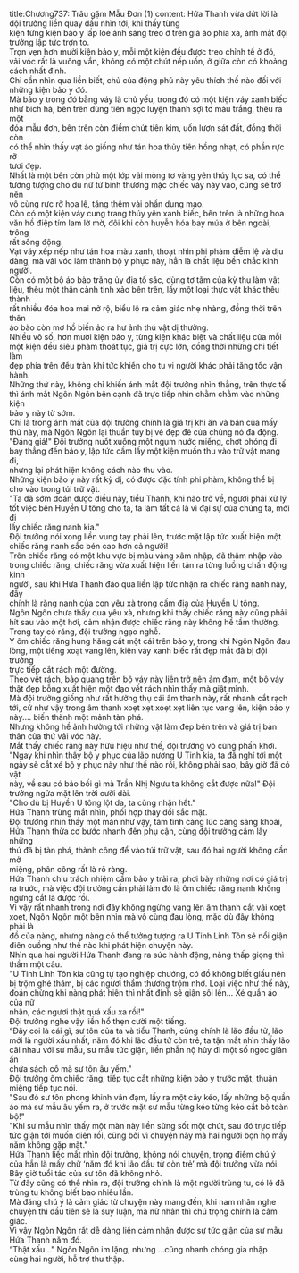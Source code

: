 title:Chương737: Trâu gặm Mẫu Đơn (1)
content:
Hứa Thanh vừa dứt lời là đội trưởng liền quay đầu nhìn tới, khi thấy từng<br>kiện từng kiện bảo y lấp lóe ánh sáng treo ở trên giá áo phía xa, ánh mắt đội<br>trưởng lập tức trợn to.<br>Trọn vẹn hơn mười kiện bảo y, mỗi một kiện đều được treo chỉnh tề ở đó,<br>vải vóc rất là vuông vắn, không có một chút nếp uốn, ở giữa còn có khoảng<br>cách nhất định.<br>Chỉ cần nhìn qua liền biết, chủ của động phủ này yêu thích thế nào đối với<br>những kiện bảo y đó.<br>Mà bảo y trong đó bằng váy là chủ yếu, trong đó có một kiện váy xanh biếc<br>như bích hà, bên trên dùng tiên ngọc luyện thành sợi tơ màu trắng, thêu ra một<br>đóa mẫu đơn, bên trên còn điểm chút tiên kim, uốn lượn sát đất, đồng thời còn<br>có thể nhìn thấy vạt áo giống như tán hoa thủy tiên hồng nhạt, có phần rực rỡ<br>tươi đẹp.<br>Nhất là một bên còn phủ một lớp vải mỏng tơ vàng yên thúy lục sa, có thể<br>tưởng tượng cho dù nữ tử bình thường mặc chiếc váy này vào, cũng sẽ trở nên<br>vô cùng rực rỡ hoa lệ, tăng thêm vài phần dung mạo.<br>Còn có một kiện váy cung trang thúy yên xanh biếc, bên trên là những hoa<br>văn hồ điệp tím lam lờ mờ, đôi khi còn huyễn hóa bay múa ở bên ngoài, trông<br>rất sống động.<br>Vạt váy xếp nếp như tán hoa màu xanh, thoạt nhìn phi phàm diễm lệ và dịu<br>dàng, mà vải vóc làm thành bộ y phục này, hẳn là chất liệu bền chắc kinh người.<br>Còn có một bộ áo bào trắng ủy địa tố sắc, dùng tơ tằm của kỳ thụ làm vật<br>liệu, thêu một thân cành tinh xảo bên trên, lấy một loại thực vật khác thêu thành<br>rất nhiều đóa hoa mai nở rộ, biểu lộ ra cảm giác nhẹ nhàng, đồng thời trên thân<br>áo bào còn mơ hồ biến ảo ra hư ảnh thú vật dị thường.<br>Nhiều vô số, hơn mười kiện bảo y, từng kiện khác biệt và chất liệu của mỗi<br>một kiện đều siêu phàm thoát tục, giá trị cực lớn, đồng thời những chi tiết làm<br>đẹp phía trên đều tràn khí tức khiến cho tu vi người khác phải tăng tốc vận<br>hành.<br>Những thứ này, không chỉ khiến ánh mắt đội trưởng nhìn thẳng, trên thực tế<br>thì ánh mắt Ngôn Ngôn bên cạnh đã trực tiếp nhìn chằm chằm vào những kiện<br>bảo y này từ sớm.<br>Chỉ là trong ánh mắt của đội trưởng chính là giá trị khi ăn và bán của mấy<br>thứ này, mà Ngôn Ngôn lại thuần túy bị vẻ đẹp đẽ của chúng nó đả động.<br>"Đáng giá!" Đội trưởng nuốt xuống một ngụm nước miếng, chợt phóng đi<br>bay thẳng đến bảo y, lập tức cầm lấy một kiện muốn thu vào trữ vật mang đi,<br>nhưng lại phát hiện không cách nào thu vào.<br>Những kiện bảo y này rất kỳ dị, có được đặc tính phi phàm, không thể bị<br>cho vào trong túi trữ vật.<br>"Ta đã sớm đoán được điều này, tiểu Thanh, khi nào trở về, ngươi phải xử lý<br>tốt việc bên Huyền U tông cho ta, ta làm tất cả là vì đại sự của chúng ta, mới đi<br>lấy chiếc răng nanh kia."<br>Đội trưởng nói xong liền vung tay phải lên, trước mặt lập tức xuất hiện một<br>chiếc răng nanh sắc bén cao hơn cả người!<br>Trên chiếc răng có một khu vực bị màu vàng xâm nhập, đã thâm nhập vào<br>trong chiếc răng, chiếc răng vừa xuất hiện liền tản ra từng luồng chấn động kinh<br>người, sau khi Hứa Thanh đảo qua liền lập tức nhận ra chiếc răng nanh này, đây<br>chính là răng nanh của con yêu xà trong cấm địa của Huyền U tông.<br>Ngôn Ngôn chưa thấy qua yêu xà, nhưng khi thấy chiếc răng này cũng phải<br>hít sau vào một hơi, cảm nhận được chiếc răng này không hề tầm thường.<br>Trong tay có răng, đội trưởng ngạo nghễ.<br>Y ôm chiếc răng hung hăng cắt một cái trên bảo y, trong khi Ngôn Ngôn đau<br>lòng, một tiếng xoạt vang lên, kiện váy xanh biếc rất đẹp mắt đã bị đội trưởng<br>trực tiếp cắt rách một đường.<br>Theo vết rách, bảo quang trên bộ váy này liền trở nên ảm đạm, một bộ váy<br>thật đẹp bỗng xuất hiện một đạo vết rách nhìn thấy mà giật mình.<br>Mà đội trưởng giống như rất hưởng thụ cái âm thanh này, rất nhanh cắt rạch<br>tới, cứ như vậy trong âm thanh xoẹt xẹt xoẹt xẹt liên tục vang lên, kiện bảo y<br>này.... biến thành một mảnh tàn phá.<br>Nhưng không hề ảnh hưởng tới những vật làm đẹp bên trên và giá trị bản<br>thân của thứ vải vóc này.<br>Mắt thấy chiếc răng này hữu hiệu như thế, đội trưởng vô cùng phấn khởi.<br>"Ngay khi nhìn thấy bộ y phục của lão nương U Tinh kia, ta đã nghĩ tới một<br>ngày sẽ cắt xé bộ y phục này như thế nào rồi, không phải sao, bây giờ đã có vật<br>này, về sau có bảo bối gì mà Trần Nhị Ngưu ta không cắt được nữa!" Đội<br>trưởng ngửa mặt lên trời cười dài.<br>"Cho dù bị Huyền U tông lột da, ta cũng nhận hết."<br>Hứa Thanh trừng mắt nhìn, phối hợp thay đổi sắc mặt.<br>Đội trưởng nhìn thấy một màn như vậy, tâm tình càng lúc càng sảng khoái,<br>Hứa Thanh thừa cơ bước nhanh đến phụ cận, cùng đội trưởng cầm lấy những<br>thứ đã bị tàn phá, thành công để vào túi trữ vật, sau đó hai người không cần mở<br>miệng, phân công rất là rõ ràng.<br>Hứa Thanh chịu trách nhiệm cầm bảo y trải ra, phơi bày những nơi có giá trị<br>ra trước, mà việc đội trưởng cần phải làm đó là ôm chiếc răng nanh không<br>ngừng cắt là được rồi.<br>Vì vậy rất nhanh trong nơi đây không ngừng vang lên âm thanh cắt vải xoẹt<br>xoẹt, Ngôn Ngôn một bên nhìn mà vô cùng đau lòng, mặc dù đây không phải là<br>đồ của nàng, nhưng nàng có thể tưởng tượng ra U Tinh Linh Tôn sẽ nổi giận<br>điên cuồng như thế nào khi phát hiện chuyện này.<br>Nhìn qua hai người Hứa Thanh đang ra sức hành động, nàng thấp giọng thì<br>thầm một câu.<br>"U Tinh Linh Tôn kia cũng tự tạo nghiệp chướng, có đồ không biết giấu nên<br>bị trộm ghé thăm, bị các ngươi thầm thương trộm nhớ. Loại việc như thế này,<br>đoán chừng khi nàng phát hiện thì nhất định sẽ giận sôi lên... Xé quần áo của nữ<br>nhân, các ngươi thật quá xấu xa rồi!"<br>Đội trưởng nghe vậy liền hổ thẹn cười một tiếng.<br>“Đây coi là cái gì, sư tôn của ta và tiểu Thanh, cũng chính là lão đầu tử, lão<br>mới là người xấu nhất, năm đó khi lão đầu tử còn trẻ, ta tận mắt nhìn thấy lão<br>cãi nhau với sư mẫu, sư mẫu tức giận, liền phẫn nộ hủy đi một số ngọc giản ẩn<br>chứa sách cổ mà sư tôn âu yếm."<br>Đội trưởng ôm chiếc răng, tiếp tục cắt những kiện bảo y trước mặt, thuận<br>miệng tiếp tục nói.<br>"Sau đó sư tôn phong khinh vân đạm, lấy ra một cây kéo, lấy những bộ quần<br>áo mà sư mẫu âu yếm ra, ở trước mặt sư mẫu từng kéo từng kéo cắt bỏ toàn<br>bộ!"<br>"Khi sư mẫu nhìn thấy một màn này liền sửng sốt một chút, sau đó trực tiếp<br>tức giận tới muốn điên rồi, cũng bởi vì chuyện này mà hai người bọn họ mấy<br>năm không gặp mặt."<br>Hứa Thanh liếc mắt nhìn đội trưởng, không nói chuyện, trọng điểm chú ý<br>của hắn là mấy chữ ‘năm đó khi lão đầu tử còn trẻ’ mà đội trưởng vừa nói.<br>Bây giờ tuổi tác của sư tôn đã không nhỏ.<br>Từ đây cũng có thể nhìn ra, đội trưởng chính là một người trùng tu, có lẽ đã<br>trùng tu không biết bao nhiêu lần.<br>Mà đáng chú ý là cảm giác từ chuyện này mang đến, khi nam nhân nghe<br>chuyện thì đầu tiên sẽ là suy luận, mà nữ nhân thì chú trọng chính là cảm giác.<br>Vì vậy Ngôn Ngôn rất dễ dàng liền cảm nhận được sự tức giận của sư mẫu<br>Hứa Thanh năm đó.<br>“Thật xấu..." Ngôn Ngôn im lặng, nhưng …cũng nhanh chóng gia nhập<br>cùng hai người, hỗ trợ thu thập.